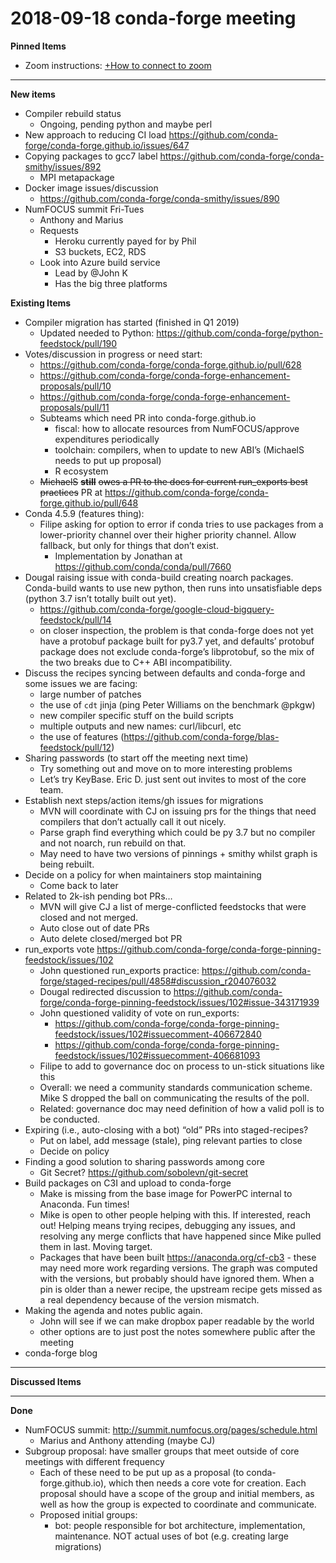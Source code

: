# 2018-09-18 conda-forge meeting

**Pinned Items**

- Zoom instructions: [+How to connect to zoom](https://paper.dropbox.com/doc/How-to-connect-to-zoom-odl94oveHyiRv6UqTtZE5)

---

**New items**

- Compiler rebuild status
  - Ongoing, pending python and maybe perl
- New approach to reducing CI load https://github.com/conda-forge/conda-forge.github.io/issues/647
- Copying packages to gcc7 label https://github.com/conda-forge/conda-smithy/issues/892
  - MPI metapackage
- Docker image issues/discussion
  - https://github.com/conda-forge/conda-smithy/issues/890
- NumFOCUS summit Fri-Tues
  - Anthony and Marius
  - Requests
    - Heroku currently payed for by Phil
    - S3 buckets, EC2, RDS
  - Look into Azure build service
    - Lead by @John K
    - Has the big three platforms

**Existing Items**

- Compiler migration has started (finished in Q1 2019)
  - Updated needed to Python: https://github.com/conda-forge/python-feedstock/pull/190
- Votes/discussion in progress or need start:
  - https://github.com/conda-forge/conda-forge.github.io/pull/628
  - https://github.com/conda-forge/conda-forge-enhancement-proposals/pull/10
  - https://github.com/conda-forge/conda-forge-enhancement-proposals/pull/11
  - Subteams which need PR into conda-forge.github.io
    - fiscal: how to allocate resources from NumFOCUS/approve expenditures periodically
    - toolchain: compilers, when to update to new ABI’s (MichaelS needs to put up proposal)
    - R ecosystem
  - ~~MichaelS~~ ~~**still**~~ ~~owes a PR to the docs for current run_exports best practices~~ PR at https://github.com/conda-forge/conda-forge.github.io/pull/648
- Conda 4.5.9 (features thing):
  - Filipe asking for option to error if conda tries to use packages from a lower-priority channel over their higher priority channel.  Allow fallback, but only for things that don’t exist.
    - Implementation by Jonathan at https://github.com/conda/conda/pull/7660
- Dougal raising issue with conda-build creating noarch packages.  Conda-build wants to use new python, then runs into unsatisfiable deps (python 3.7 isn’t totally built out yet).
  - https://github.com/conda-forge/google-cloud-bigquery-feedstock/pull/14
  - on closer inspection, the problem is that conda-forge does not yet have a protobuf package built for py3.7 yet, and defaults’ protobuf package does not exclude conda-forge’s libprotobuf, so the mix of the two breaks due to C++ ABI incompatibility.
- Discuss the recipes syncing between defaults and conda-forge and some issues we are facing:
  - large number of patches
  - the use of `cdt` jinja (ping Peter Williams on the benchmark @pkgw)
  - new compiler specific stuff on the build scripts
  - multiple outputs and new names: curl/libcurl, etc
  - the use of features (https://github.com/conda-forge/blas-feedstock/pull/12)
- Sharing passwords (to start off the meeting next time)
  - Try something out and move on to more interesting problems
  - Let’s try KeyBase. Eric D. just sent out invites to most of the core team.
- Establish next steps/action items/gh issues for migrations
  - MVN will coordinate with CJ on issuing prs for the things that need compilers that don’t actually call it out nicely.
  - Parse graph find everything which could be py 3.7 but no compiler and not noarch, run rebuild on that.
  - May need to have two versions of pinnings + smithy whilst graph is being rebuilt.
- Decide on a policy for when maintainers stop maintaining
  - Come back to later
- Related to 2k-ish pending bot PRs…
  - MVN will give CJ a list of merge-conflicted feedstocks that were closed and not merged.
  - Auto close out of date PRs
  - Auto delete closed/merged bot PR
- run_exports vote https://github.com/conda-forge/conda-forge-pinning-feedstock/issues/102
  - John questioned run_exports practice: https://github.com/conda-forge/staged-recipes/pull/4858#discussion_r204076032
  - Dougal redirected discussion to https://github.com/conda-forge/conda-forge-pinning-feedstock/issues/102#issue-343171939
  - John questioned validity of vote on run_exports:
    - https://github.com/conda-forge/conda-forge-pinning-feedstock/issues/102#issuecomment-406672840
    - https://github.com/conda-forge/conda-forge-pinning-feedstock/issues/102#issuecomment-406681093
  - Filipe to add to governance doc on process to un-stick situations like this
  - Overall: we need a community standards communication scheme.  Mike S dropped the ball on communicating the results of the poll.
  - Related: governance doc may need definition of how a valid poll is to be conducted.
- Expiring (i.e., auto-closing with a bot) “old” PRs into staged-recipes?
  - Put on label, add message (stale), ping relevant parties to close
  - Decide on policy
- Finding a good solution to sharing passwords among core
  - Git Secret? https://github.com/sobolevn/git-secret
- Build packages on C3I and upload to conda-forge
  - Make is missing from the base image for PowerPC internal to Anaconda. Fun times!
  - Mike is open to other people helping with this.  If interested, reach out!  Helping means trying recipes, debugging any issues, and resolving any merge conflicts that have happened since Mike pulled them in last.  Moving target.
  - Packages that have been built https://anaconda.org/cf-cb3 - these may need more work regarding versions.  The graph was computed with the versions, but probably should have ignored them.  When a pin is older than a newer recipe, the upstream recipe gets missed as a real dependency because of the version mismatch.
- Making the agenda and notes public again.
  - John will see if we can make dropbox paper readable by the world
  - other options are to just post the notes somewhere public after the meeting
- conda-forge blog

---

**Discussed Items**

---

**Done**

- NumFOCUS summit: http://summit.numfocus.org/pages/schedule.html
  - Marius and Anthony attending (maybe CJ)
- Subgroup proposal: have smaller groups that meet outside of core meetings with different frequency
  - Each of these need to be put up as a proposal (to conda-forge.github.io), which then needs a core vote for creation.  Each proposal should have a scope of the group and initial members, as well as how the group is expected to coordinate and communicate.
  - Proposed initial groups:
    - bot: people responsible for bot architecture, implementation, maintenance.  NOT actual uses of bot (e.g. creating large migrations)
